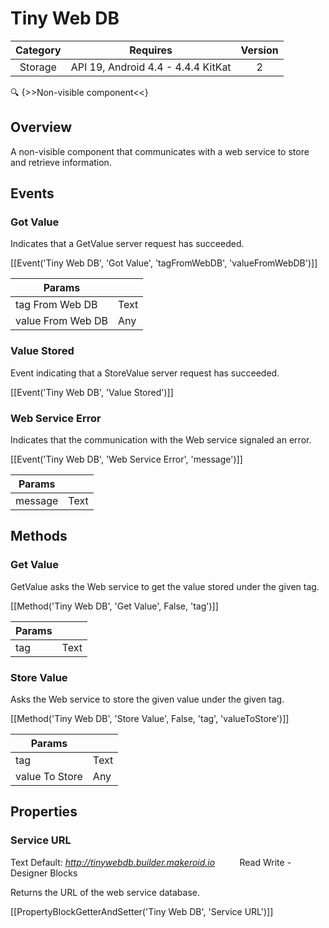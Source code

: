 # Tiny Web DB

| Category | Requires | Version |
|:--------:|:-------:|:--------:|
|Storage|API 19, Android 4.4 - 4.4.4 KitKat|2|

:mag: {>>Non-visible component<<}

## Overview

A non-visible component that communicates with a web service to store and retrieve information.

## Events

### Got Value

Indicates that a GetValue server request has succeeded.

[[Event('Tiny Web DB', 'Got Value', 'tagFromWebDB', 'valueFromWebDB')]]

| Params | []() |
|--------|------|
|tag From Web DB|<span class="chip chip-text">Text</span>|
|value From Web DB|<span class="chip chip-any">Any</span>|


### Value Stored

Event indicating that a StoreValue server request has succeeded.

[[Event('Tiny Web DB', 'Value Stored')]]

### Web Service Error

Indicates that the communication with the Web service signaled an error.

[[Event('Tiny Web DB', 'Web Service Error', 'message')]]

| Params | []() |
|--------|------|
|message|<span class="chip chip-text">Text</span>|


## Methods

### Get Value

GetValue asks the Web service to get the value stored under the given tag.

[[Method('Tiny Web DB', 'Get Value', False, 'tag')]]

| Params | []() |
|--------|------|
|tag|<span class="chip chip-text">Text</span>|


### Store Value

Asks the Web service to store the given value under the given tag.

[[Method('Tiny Web DB', 'Store Value', False, 'tag', 'valueToStore')]]

| Params | []() |
|--------|------|
|tag|<span class="chip chip-text">Text</span>|
|value To Store|<span class="chip chip-any">Any</span>|


## Properties

### Service URL

<span class="chip chip-text">Text</span> <span class="chip chip-text">Default: <i>http://tinywebdb.builder.makeroid.io</i></span>&nbsp;&nbsp;&nbsp;&nbsp;&nbsp;&nbsp;&nbsp;&nbsp;&nbsp;&nbsp;<span class="chip chip-rw">Read</span> <span class="chip chip-rw">Write</span> - <span class="chip chip-bd">Designer</span> <span class="chip chip-bd">Blocks</span> 

Returns the URL of the web service database.

[[PropertyBlockGetterAndSetter('Tiny Web DB', 'Service URL')]]